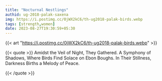 ```yaml
---
title: "Nocturnal Nestlings"
authid: ug-2018-palak-saxena
img: https://i.postimg.cc/0jWX2kC6/th-ug2018-palak-birds.webp
tags: [strength,women] 
date: 2023-08-27T19:30:59+05:30
---
```


{{< art "https://i.postimg.cc/0jWX2kC6/th-ug2018-palak-birds.webp" >}}

{{< quote >}}
Amidst the Veil of Night, They Gathered. A Symphony of Shadows, Where Birds Find Solace on Ebon Boughs. In Their Stillness, Darkness Births a Melody of Peace.

{{< /quote >}}
